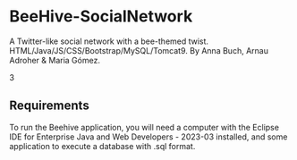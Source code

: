 # BeeHive-SocialNetwork
A Twitter-like social network with a bee-themed twist. HTML/Java/JS/CSS/Bootstrap/MySQL/Tomcat9. By Anna Buch, Arnau Adroher &amp; Maria Gómez.

3
## Requirements
To run the Beehive application, you will need a computer with the Eclipse IDE for Enterprise Java and Web Developers - 2023-03 installed, and some application to execute a database with .sql format.
